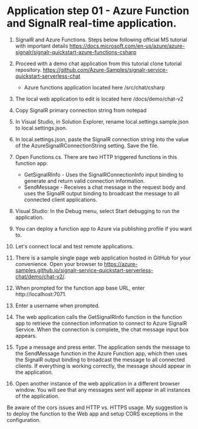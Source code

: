 # Application step 01 - Azure Function and SignalR real-time application.


1. SignalR and Azure Functions. Steps below following official MS tutorial with important details
	https://docs.microsoft.com/en-us/azure/azure-signalr/signalr-quickstart-azure-functions-csharp

2. Proceed with a demo chat application from this tutorial clone tutorial repository.
	https://github.com/Azure-Samples/signalr-service-quickstart-serverless-chat
	- Azure functions application located here
	/src/chat/csharp

3. The local web application to edit is located here
	/docs/demo/chat-v2

4. Copy SignalR primary connection string from notepad 

5. In Visual Studio, in Solution Explorer, rename local.settings.sample.json to local.settings.json.

6. In local.settings.json, paste the SignalR connection string into the value of the AzureSignalRConnectionString setting. Save the file.

7. Open Functions.cs. There are two HTTP triggered functions in this function app:
    - GetSignalRInfo - Uses the SignalRConnectionInfo input binding to generate and return valid connection information.
    - SendMessage - Receives a chat message in the request body and uses the SignalR output binding to broadcast the message to all connected client applications.

8. Visual Studio: In the Debug menu, select Start debugging to run the application.

9. You can deploy a function app to Azure via publishing profile if you want to.

10. Let's connect local and test remote applications.

11. There is a sample single page web application hosted in GitHub for your convenience. Open your browser to https://azure-samples.github.io/signalr-service-quickstart-serverless-chat/demo/chat-v2/.

12. When prompted for the function app base URL, enter http://localhost:7071.

13. Enter a username when prompted.

14. The web application calls the GetSignalRInfo function in the function app to retrieve the connection information to connect to Azure SignalR Service. When the connection is complete, the chat message input box appears.

15. Type a message and press enter. The application sends the message to the SendMessage function in the Azure Function app, which then uses the SignalR output binding to broadcast the message to all connected clients. If everything is working correctly, the message should appear in the application.

16. Open another instance of the web application in a different browser window. You will see that any messages sent will appear in all instances of the application.
    
Be aware of the cors issues and HTTP vs. HTTPS usage. My suggestion is to deploy the function to the Web app and setup CORS exceptions in the configuration.
